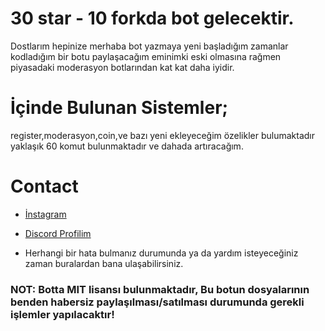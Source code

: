 
# 30 star - 10 forkda bot gelecektir.
Dostlarım hepinize merhaba bot yazmaya yeni başladığım zamanlar kodladığım bir botu paylaşacağım
eminimki eski olmasına rağmen piyasadaki moderasyon botlarından kat kat daha iyidir.
# İçinde Bulunan Sistemler;
register,moderasyon,coin,ve bazı yeni ekleyeceğim özelikler bulumaktadır 
yaklaşık 60 komut bulunmaktadır ve dahada artıracağım.
# Contact
* [İnstagram](https://instagram.com/ritalinexrd)
* [Discord Profilim](https://discord.com/users/889258927592706068)

* Herhangi bir hata bulmanız durumunda ya da yardım isteyeceğiniz zaman buralardan bana ulaşabilirsiniz.

### NOT: Botta MIT lisansı bulunmaktadır, Bu botun dosyalarının benden habersiz paylaşılması/satılması durumunda gerekli işlemler yapılacaktır!

